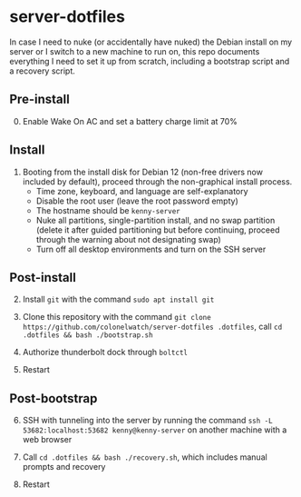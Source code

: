 # server-dotfiles

In case I need to nuke (or accidentally have nuked) the Debian install on my server or I switch to a new machine to run on, this repo documents everything I need to set it up from scratch, including a bootstrap script and a recovery script.

## Pre-install

0. Enable Wake On AC and set a battery charge limit at 70%

## Install

1. Booting from the install disk for Debian 12 (non-free drivers now included by default), proceed through the non-graphical install process.
    * Time zone, keyboard, and language are self-explanatory
    * Disable the root user (leave the root password empty)
    * The hostname should be `kenny-server`
    * Nuke all partitions, single-partition install, and no swap partition (delete it after guided partitioning but before continuing, proceed through the warning about not designating swap)
    * Turn off all desktop environments and turn on the SSH server

## Post-install

2. Install `git` with the command `sudo apt install git`

3. Clone this repository with the command `git clone https://github.com/colonelwatch/server-dotfiles .dotfiles`, call `cd .dotfiles && bash ./bootstrap.sh`

4. Authorize thunderbolt dock through `boltctl`

5. Restart

## Post-bootstrap

6. SSH with tunneling into the server by running the command `ssh -L 53682:localhost:53682 kenny@kenny-server` on another machine with a web browser

7. Call `cd .dotfiles && bash ./recovery.sh`, which includes manual prompts and recovery

8. Restart
